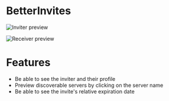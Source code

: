 # BetterInvites

![Inviter preview](https://github.com/user-attachments/assets/9f040e27-5540-433f-86e6-d4bd745e36a3)

![Receiver preview](https://github.com/user-attachments/assets/00d87d09-e420-4830-a0b9-28bded1aaed7)

# Features

-   Be able to see the inviter and their profile
-   Preview discoverable servers by clicking on the server name
-   Be able to see the invite's relative expiration date
